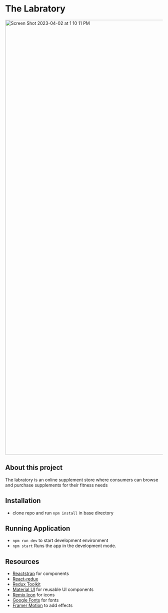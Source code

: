 # The Labratory
<img width="1391" alt="Screen Shot 2023-04-02 at 1 10 11 PM" src="https://user-images.githubusercontent.com/93098869/229368051-333517e9-fd1b-4441-a421-c80feb31fce2.png">


## About this project
The labratory is an online supplement store where consumers can browse and purchase supplements for their fitness needs

## Installation
- clone repo and run `npm install` in base directory

## Running Application
- `npm run dev` to start development environment
- `npm start` Runs the app in the development mode.

## Resources
- [Reactstrap](https://reactstrap.github.io/?path=/story/home-installation--page) for components
- [React-redux](https://react-redux.js.org)
- [Redux Toolkit](https://redux-toolkit.js.org)
- [Material UI](https://mui.com) for reusable UI components
- [Remix Icon](https://remixicon.com/) for icons
- [Google Fonts](https://fonts.google.com/) for fonts
- [Framer Motion](https://www.framer.com/motion/) to add effects 

